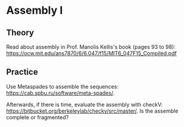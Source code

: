 # Assembly I

## Theory

Read about assembly in Prof. Manolis Kellis's book (pages 93 to 98): https://ocw.mit.edu/ans7870/6/6.047/f15/MIT6_047F15_Compiled.pdf 

## Practice

Use Metaspades to assemble the sequences: https://cab.spbu.ru/software/meta-spades/.  

Afterwards, if there is time, evaluate the assembly with checkV: https://bitbucket.org/berkeleylab/checkv/src/master/. 
Is the assemble complete or fragmented?
